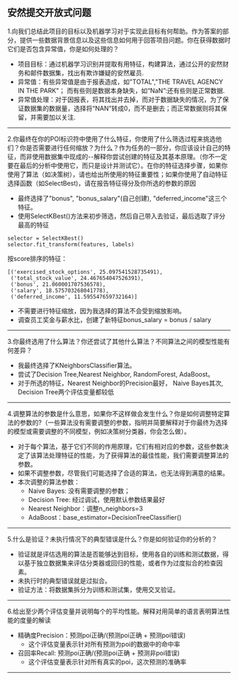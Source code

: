 ## 安然提交开放式问题


1.向我们总结此项目的目标以及机器学习对于实现此目标有何帮助。作为答案的部分，提供一些数据背景信息以及这些信息如何用于回答项目问题。你在获得数据时它们是否包含异常值，你是如何处理的？


* 项目目标：通过机器学习识别并提取有用特征，构建算法，通过公开的安然财务和邮件数据集，找出有欺诈嫌疑的安然雇员.
* 异常值：有些异常值是由于报表造成，如"TOTAL","THE TRAVEL AGENCY IN THE PARK"； 而有些则是数据本身缺失，如“NaN”:还有些则是正常数据.
* 异常值处理：对于因报表，将其找出并去掉，而对于数据缺失的情况，为了保证数据集的数据量，选择将“NAN”转成0，而不是删去；而正常数据则将其保留，并需要加以关注.

***

2.你最终在你的POI标识符中使用了什么特征，你使用了什么筛选过程来挑选他们？你是否需要进行任何缩放？为什么？作为任务的一部分，你应该设计自己的特征，而非使用数据集中现成的--解释你尝试创建的特征及其基本原理。（你不一定要在最后的分析中使用它，而只是设计并测试它）。在你的特征选择步骤，如果你使用了算法（如决策树），请也给出所使用的特征重要性；如果你使用了自动特征选择函数（如SelectBest)，请在报告特征得分及你所选的参数的原因

* 最终选择了"bonus", "bonus_salary"(自己创建), "deferred_income"这三个特征。
* 使用SelectKBest()方法来初步筛选，然后自己带入去验证，最后选取了评分最高的特征

```
selector = SelectKBest()
selector.fit_transform(features, labels)
```
按score排序的特征：
```
[('exercised_stock_options', 25.097541528735491),
 ('total_stock_value', 24.467654047526391),
 ('bonus', 21.060001707536578),
 ('salary', 18.575703268041778),
 ('deferred_income', 11.595547659732164)]
```
* 不需要进行特征缩放，因为我选择的算法不会受到缩放影响。
* 调查员工奖金与薪水比，创建了新特征bonus_salary = bonus / salary

***

3.你最终选用了什么算法？你还尝试了其他什么算法？不同算法之间的模型性能有何差异？

* 我最终选择了KNeighborsClassifier算法。
* 尝试了Decision Tree,Nearest Neighbor, RandomForest, AdaBoost。
* 对于所选的特征，Nearest Neighbor的Precision最好， Naive Bayes其次, Decision Tree两个评估变量都较低 

***

4.调整算法的参数是什么意思，如果你不这样做会发生什么？你是如何调整特定算法的参数的?（一些算法没有需要调整的参数，指明并简要解释对于你最终为选择的模型或需要调整的不同模型，例如决策树分类器，你会怎么做）。

* 对于每个算法，基于它们不同的作用原理，它们有相对应的参数，这些参数决定了该算法处理特征的性能，为了获得算法的最佳性能，我们需要调整算法的参数。
* 如果不调整参数，尽管我们可能选择了合适的算法，也无法得到满意的结果。
* 本次调整的算法参数：
	- Naive Bayes: 没有需要调整的参数；
	- Decision Tree: 经过调试，使用默认参数结果最好
	- Nearest Neighbor：调整n_neighbors=3
	- AdaBoost：base_estimator=DecisionTreeClassifier()

***
5.什么是验证？未执行情况下的典型错误是什么？你是如何验证你的分析的？

* 验证就是评估选用的算法是否能够达到目标，使用各自的训练和测试数据，得以基于独立数据集来评估分类器或回归的性能，或者作为过度拟合的检查因素。
* 未执行时的典型错误就是过拟合。
* 验证方法：将数据集拆分为训练和测试集，使用交叉验证。

***
6.给出至少两个评估变量并说明每个的平均性能。解释对用简单的语言表明算法性能的度量的解读

* 精确度Precision：预测poi正确/(预测poi正确 + 预测poi错误)
	- 这个评估变量表示针对所有预测为poi的数据中的命中率
* 召回率Recall: 预测poi正确/(预测poi正确 + 预测非poi错误)
	- 这个评估变量表示针对所有真实的poi，这次预测的准确率

***

